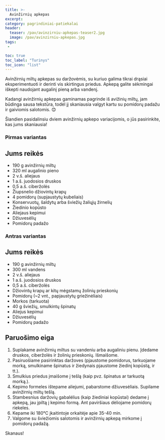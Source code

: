 ```yaml
---
title: >-
  Avinžirnių apkepas
excerpt:
category: pagrindiniai-patiekalai
header:
  teaser: /pav/avinzirniu-apkepas-teaser2.jpg
  image: /pav/avinzirniu-apkepas.jpg
tags:
 - 

toc: true
toc_label: "Turinys"
toc_icon: "list"
---
```


Avinžirnių miltų apkepas su daržovėmis, su kuriuo galima tikrai drąsiai eksperimentuoti ir derinti vis skirtingus priedus. Apkepą galite sėkmingai iškepti naudojant augalinį pieną arba vandenį.

Kadangi avinžirnių apkepas gaminamas pagrinde iš avižinių miltų, jam būdinga sausa tekstūra, todėl jį skaniausia valgyt kartu su pomidorų padažu ir gaiviomis salotomis. 😊

Šiandien pasidalinsiu dviem avinžirnių apkepo variacijomis, o jūs pasirinkite, kas jums skaniausia!

### Pirmas variantas

## Jums reikės

* 190 g avinžirnių miltų
* 320 ml augalinio pieno
* 2 v.š. aliejaus
* 1 a.š. juodosios druskos
* 0,5 a.š. ciberžolės
* Žiupsnelio džiovintų krapų
* 4 pomidorų (supjaustytų kubeliais)
* Konservuotų, šaldytų arba šviežių žaliųjų žirnelių
* Žiedinio kopūsto
* Aliejaus kepimui
* Džiuvesėlių
* Pomidorų padažo

### Antras variantas

## Jums reikės

* 190 g avinžirnių miltų
* 300 ml vandens
* 2 v.š. aliejaus
* 1 a.š. juodosios druskos
* 0,5 a.š. ciberžolės
* Džiovintų krapų ar kitų mėgstamų žolinių prieskonių
* Pomidorų (~2 vnt., papjaustytų griežinėliais)
* Morkos (tarkuota)
* 40 g šviežių, smulkintų špinatų
* Aliejus kepimui
* Džiuvesėlių
* Pomidorų padažo

## Paruošimo eiga

1. Suplakame avinžirnių miltus su vandeniu arba augaliniu pienu. Įdedame druskos, ciberžolės ir žolinių prieskonių. Išmaišome.
2. Pasiruošiame pasirinktas daržoves (pjaustome pomidorus, tarkuojame morką, smulkiname špinatus ir žiedynais pjaustome žiedinį kopūstą, ir tt.).
3. Smulkius priedus įmaišome į tešlą (kaip pvz. špinatus ar tarkuotą morką.).
4. Kepimo formeles ištepame aliejumi, pabarstome džiuvesėliais. Supilame avinžirnių miltų tešlą.
5. Stambesnius daržovių gabalėlius (kaip žiediniai kopūstai) dedame į apkepą, jau įpiltą į kepimo formą. Ant paviršiaus dėliojame pomidorų riekeles.
6. Kepame iki 180°C įkaitintoje orkaitėje apie 35-40 min.
7. Valgome su šviežiomis salotomis ir avinžirnių apkepą mirkome į pomidorų padažą.
   
Skanaus!
